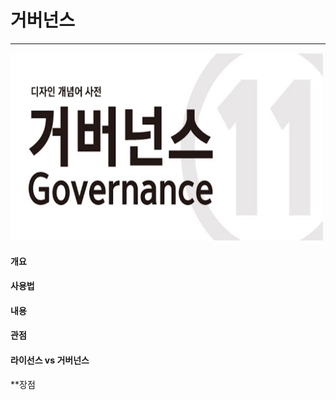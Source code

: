 # 거버넌스
---
<img src = Governance.jpg height=300 width=500>

#### 개요

#### 사용법

#### 내용

#### 관점

#### 라이선스 vs 거버넌스

**장점
